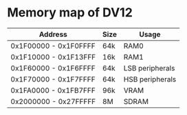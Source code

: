 # Memory map of DV12

|  Address              | Size   | Usage                 |
|-----------------------|--------|-----------------------|
| 0x1F00000 - 0x1F0FFFF | 64k    | RAM0                  |
| 0x1F10000 - 0x1F13FFF | 16k    | RAM1                  |
| 0x1F60000 - 0x1F6FFFF | 64k    | LSB peripherals       |
| 0x1F70000 - 0x1F7FFFF | 64k    | HSB peripherals       |
| 0x1FA0000 - 0x1FB7FFF | 96k    | VRAM                  |
| 0x2000000 - 0x27FFFFF | 8M     | SDRAM                 |
